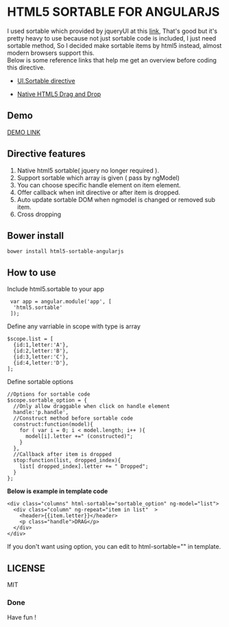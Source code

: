 HTML5 SORTABLE FOR ANGULARJS
=============================

I used sortable which provided by jqueryUI at this [link](https://github.com/angular-ui/ui-sortable), That's good but it's pretty heavy to use because not just sortable code is included, I just need sortable method, So I decided make sortable items by html5 instead, almost modern browsers support this.  
Below is some reference links that help me get an overview before coding this directive.  

- [UI.Sortable directive](https://github.com/angular-ui/ui-sortable)

- [Native HTML5 Drag and Drop](http://www.html5rocks.com/en/tutorials/dnd/basics/)

## Demo

[DEMO LINK](http://bachvtuan.github.io/html5-sortable-angularjs/)

## Directive features
1.  Native html5 sortable( jquery no longer required ).
2.  Support sortable which array is given ( pass by ngModel)
3.  You can choose specific handle element on item element.
4.  Offer callback when init directive or after item is dropped.
5.  Auto update sortable DOM when ngmodel is changed or removed sub item.
6.  Cross dropping

## Bower install

```
bower install html5-sortable-angularjs
```

## How to use
Include html5.sortable to your app

     var app = angular.module('app', [ 
      'html5.sortable'
     ]);

Define any varriable in scope with type is array

    $scope.list = [
      {id:1,letter:'A'},
      {id:2,letter:'B'},
      {id:3,letter:'C'},
      {id:4,letter:'D'},
    ];
Define sortable options

    //Options for sortable code
    $scope.sortable_option = {
      //Only allow draggable when click on handle element
      handle:'p.handle',
      //Construct method before sortable code
      construct:function(model){
        for ( var i = 0; i < model.length; i++ ){
          model[i].letter +=" (constructed)";
        }
      },
      //Callback after item is dropped
      stop:function(list, dropped_index){
        list[ dropped_index].letter += " Dropped";
      }
    };



**Below is example in template code**

    <div class="columns" html-sortable="sortable_option" ng-model="list">
      <div class="column" ng-repeat="item in list"  >
        <header>{{item.letter}}</header>
        <p class="handle">DRAG</p>
      </div>
    </div>
 
If you don't want using option, you can edit to html-sortable="" in template.

## LICENSE

MIT

### Done
Have fun !